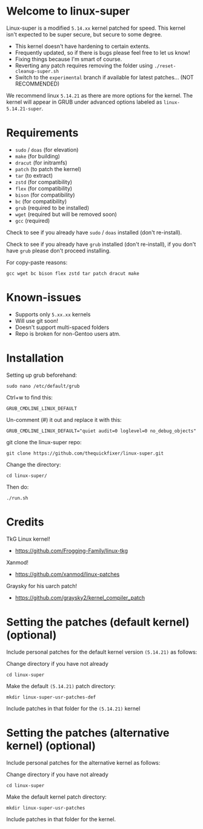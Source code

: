 # Welcome to linux-super

Linux-super is a modified ```5.14.xx``` kernel patched for speed. This kernel isn't expected to be super secure, but secure to some degree.

- This kernel doesn't have hardening to certain extents.
- Frequently updated, so if there is bugs please feel free to let us know!
- Fixing things because I'm smart of course.
- Reverting any patch requires removing the folder using ```./reset-cleanup-super.sh```
- Switch to the ```experimental``` branch if available for latest patches... (NOT RECOMMENDED)

We recommend linux ```5.14.21``` as there are more options for the kernel. The kernel will appear in GRUB under advanced options labeled as ```linux-5.14.21-super```.

# Requirements

- ```sudo``` / ```doas``` (for elevation)
- ```make``` (for building)
- ```dracut``` (for initramfs)
- ```patch``` (to patch the kernel)
- ```tar``` (to extract)
- ```zstd``` (for compatibility)
- ```flex``` (for compatibility)
- ```bison``` (for compatibility)
- ```bc``` (for compatibility)
- ```grub``` (required to be installed)
- ```wget``` (required but will be removed soon)
- ```gcc``` (required)

Check to see if you already have ```sudo``` / ```doas``` installed (don't re-install).

Check to see if you already have ```grub``` installed (don't re-install), if you don't have ```grub``` please don't proceed installing.

For copy-paste reasons:

```
gcc wget bc bison flex zstd tar patch dracut make
```

# Known-issues

- Supports only ```5.xx.xx``` kernels
- Will use git soon!
- Doesn't support multi-spaced folders
- Repo is broken for non-Gentoo users atm.

# Installation

Setting up grub beforehand:

```
sudo nano /etc/default/grub
```
Ctrl+w to find this:

```GRUB_CMDLINE_LINUX_DEFAULT```

Un-comment (#) it out and replace it with this:

```
GRUB_CMDLINE_LINUX_DEFAULT="quiet audit=0 loglevel=0 no_debug_objects"
```

git clone the linux-super repo:

```
git clone https://github.com/thequickfixer/linux-super.git
```
Change the directory:

```
cd linux-super/
```

Then do:

```
./run.sh
```

# Credits

TkG Linux kernel!
- https://github.com/Frogging-Family/linux-tkg

Xanmod!
- https://github.com/xanmod/linux-patches

Graysky for his uarch patch!
- https://github.com/graysky2/kernel_compiler_patch

# Setting the patches (default kernel) (optional)

Include personal patches for the default kernel version ```(5.14.21)``` as follows:

Change directory if you have not already
```
cd linux-super
```

Make the default ```(5.14.21)``` patch directory:
```
mkdir linux-super-usr-patches-def
```
Include patches in that folder for the ```(5.14.21)``` kernel

# Setting the patches (alternative kernel) (optional)

Include personal patches for the alternative kernel as follows:

Change directory if you have not already
```
cd linux-super
```

Make the default kernel patch directory:
```
mkdir linux-super-usr-patches
```
Include patches in that folder for the kernel.
